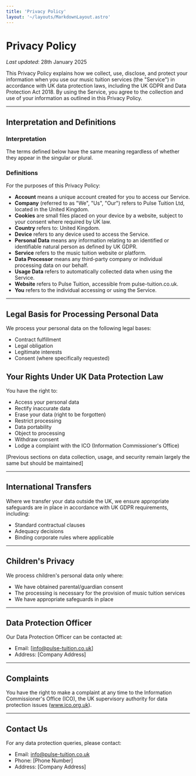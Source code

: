 ```yaml
---
title: 'Privacy Policy'
layout: '~/layouts/MarkdownLayout.astro'
---
```


# Privacy Policy

_Last updated_: 28th January 2025

This Privacy Policy explains how we collect, use, disclose, and protect your information when you use our music tuition services (the "Service") in accordance with UK data protection laws, including the UK GDPR and Data Protection Act 2018. By using the Service, you agree to the collection and use of your information as outlined in this Privacy Policy.

---

## Interpretation and Definitions

### Interpretation

The terms defined below have the same meaning regardless of whether they appear in the singular or plural.

### Definitions

For the purposes of this Privacy Policy:

- **Account** means a unique account created for you to access our Service.
- **Company** (referred to as "We", "Us", "Our") refers to Pulse Tuition Ltd, located in the United Kingdom.
- **Cookies** are small files placed on your device by a website, subject to your consent where required by UK law.
- **Country** refers to: United Kingdom.
- **Device** refers to any device used to access the Service.
- **Personal Data** means any information relating to an identified or identifiable natural person as defined by UK GDPR.
- **Service** refers to the music tuition website or platform.
- **Data Processor** means any third-party company or individual processing data on our behalf.
- **Usage Data** refers to automatically collected data when using the Service.
- **Website** refers to Pulse Tuition, accessible from pulse-tuition.co.uk.
- **You** refers to the individual accessing or using the Service.

---

## Legal Basis for Processing Personal Data

We process your personal data on the following legal bases:
- Contract fulfillment
- Legal obligation
- Legitimate interests
- Consent (where specifically requested)

## Your Rights Under UK Data Protection Law

You have the right to:
- Access your personal data
- Rectify inaccurate data
- Erase your data (right to be forgotten)
- Restrict processing
- Data portability
- Object to processing
- Withdraw consent
- Lodge a complaint with the ICO (Information Commissioner's Office)

[Previous sections on data collection, usage, and security remain largely the same but should be maintained]

---

## International Transfers

Where we transfer your data outside the UK, we ensure appropriate safeguards are in place in accordance with UK GDPR requirements, including:
- Standard contractual clauses
- Adequacy decisions
- Binding corporate rules where applicable

---

## Children's Privacy

We process children's personal data only where:
- We have obtained parental/guardian consent
- The processing is necessary for the provision of music tuition services
- We have appropriate safeguards in place

---

## Data Protection Officer

Our Data Protection Officer can be contacted at:
- Email: [info@pulse-tuition.co.uk]
- Address: [Company Address]

---

## Complaints

You have the right to make a complaint at any time to the Information Commissioner's Office (ICO), the UK supervisory authority for data protection issues (www.ico.org.uk).

---

## Contact Us

For any data protection queries, please contact:
- Email: info@pulse-tuition.co.uk
- Phone: [Phone Number]
- Address: [Company Address]

